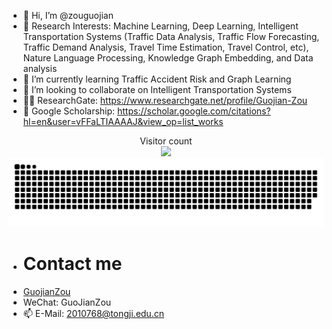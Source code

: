 - 👋 Hi, I’m @zouguojian
- 👀 Research Interests: Machine Learning, Deep Learning, Intelligent Transportation Systems (Traffic Data Analysis, Traffic Flow Forecasting, Traffic Demand Analysis,
Travel Time Estimation, Travel Control, etc), Nature Language Processing, Knowledge Graph Embedding, and Data analysis
- 🌱 I’m currently learning Traffic Accident Risk and Graph Learning
- 💞️ I’m looking to collaborate on Intelligent Transportation Systems
- 🧑‍🎓 ResearchGate: https://www.researchgate.net/profile/Guojian-Zou
- 📑 Google Scholarship: https://scholar.google.com/citations?hl=en&user=vFFaLTIAAAAJ&view_op=list_works

<p align="center" dir="auto"> 
  Visitor count<br>
  <a target="_blank" rel="noopener noreferrer nofollow" href="https://profile-counter.glitch.me/{zouguojian}/count.svg"><img src="https://profile-counter.glitch.me/{zouguojian}/count.svg" data-canonical-src="https://profile-counter.glitch.me/{zouguojian}/count.svg" style="max-width: 100%;"></a>
  
  <img src="https://github.com/zouguojian/zouguojian/blob/main/contributions.svg" />
</p>

- # Contact me
- [GuojianZou](https://github.com/zouguojian)
- WeChat: GuoJianZou
- 📫 E-Mail: 2010768@tongji.edu.cn
<!---
zouguojian/zouguojian is a ✨ special ✨ repository because its `README.md` (this file) appears on your GitHub profile.
You can click the Preview link to take a look at your changes.
--->
